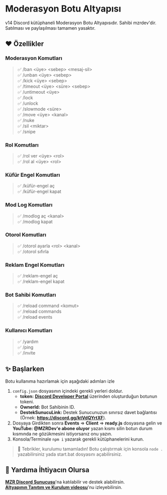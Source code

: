 # Moderasyon Botu Altyapısı
v14 Discord kütüphaneli Moderasyon Botu Altyapısıdır. Sahibi mzrdev'dir. Satılması ve paylaşılması tamamen yasaktır.

## ❤️ Özellikler
### Moderasyon Komutları
> ✅ /ban <üye> \<sebep> \<mesaj-sil> <br>
> ✅ /unban <üye> \<sebep> <br>
> ✅ /kick <üye> \<sebep> <br>
> ✅ /timeout <üye> \<süre> \<sebep> <br>
> ✅ /untimeout <üye> <br>
> ✅ /lock <br>
> ✅ /unlock <br>
> ✅ /slowmode \<süre> <br>
> ✅ /move <üye> \<kanal> <br>
> ✅ /nuke <br>
> ✅ /sil \<miktar> <br>
> ✅ /snipe <br>

### Rol Komutları
> ✅ /rol ver <üye> \<rol> <br>
> ✅ /rol al <üye> \<rol> <br>

### Küfür Engel Komutları
> ✅ /küfür-engel aç <br>
> ✅ /küfür-engel kapat <br>

### Mod Log Komutları
> ✅ /modlog aç \<kanal> <br>
> ✅ /modlog kapat <br>

### Otorol Komutları
> ✅ /otorol ayarla \<rol> \<kanal> <br>
> ✅ /otorol sıfırla <br>

### Reklam Engel Komutları
> ✅ /reklam-engel aç <br>
> ✅ /reklam-engel kapat <br>

### Bot Sahibi Komutları
> ✅ /reload command \<komut> <br>
> ✅ /reload commands <br>
> ✅ /reload events <br>

### Kullanıcı Komutları
> ✅ /yardım <br>
> ✅ /ping <br>
> ✅ /invite <br>

## ✨ Başlarken
Botu kullanıma hazırlamak için aşağıdaki adımları izle
1. `config.json` dosyasının içindeki gerekli yerleri doldur. <br>
    * **token:** [**Discord Developer Portal**](https://discord.com/developers/applications) üzerinden oluşturduğun botunun tokeni. <br>
    * **OwnerId:** Bot Sahibinin ID. <br>
    * **DestekSunucuLink:** Destek Sunucunuzun sınırsız davet bağlantısı (Örnek: **https://discord.gg/ktVdQYrtXF**). <br>
2. Dosyaya Girdikten sonra **Events** => **Client** => **ready.js** dosyasına gelin ve **YouTube: @MZRDev\'e abone oluyor** yazan kısmı silin botun durum kısmında ne gözükmesini istiyorsanız onu yazın.
3. Konsola/Terminale `npm i` yazarak gerekli kütüphanelerini kurun.

> 🎉 Tebrikler, kurulumu tamamladın! Botu çalıştırmak için konsola `node .` yazabilirsiniz yada start.bat dosyasını açabilirsiniz.

## 💞 Yardıma İhtiyacın Olursa
[**MZR Discord Sunucusu**](https://discord.gg/ktVdQYrtXF)'na katılabilir ve destek alabilirsin. <br>
[**Altyapının Tanıtım ve Kurulum videosu**](https://youtu.be/DyD79ibKNMc)'nu izleyebilirsin.
